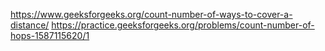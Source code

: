 https://www.geeksforgeeks.org/count-number-of-ways-to-cover-a-distance/
https://practice.geeksforgeeks.org/problems/count-number-of-hops-1587115620/1
